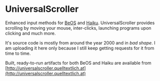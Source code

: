 UniversalScroller
=================

Enhanced input methods for [BeOS](https://en.wikipedia.org/wiki/BeOS)
and [Haiku](https://www.haiku-os.org/). UniversalScroller provides
scrolling by moving your mouse, inter-clicks, launching programs upon
clicking and much more.

It's source code is mostly from around the year 2000 and in *bad
shape*. I am uploading it here only because I still keep getting
requests for it from time to time.

Built, ready-to-run artifacts for both BeOS and Haiku are available
from
[http://universalscroller.quelltextlich.at](http://universalscroller.quelltextlich.at)
